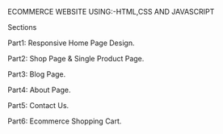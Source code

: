 ECOMMERCE WEBSITE USING:-HTML,CSS AND JAVASCRIPT

Sections

Part1: Responsive Home Page Design.

Part2: Shop Page & Single Product Page.

Part3: Blog Page.

Part4: About Page.

Part5: Contact Us.

Part6: Ecommerce Shopping Cart.
